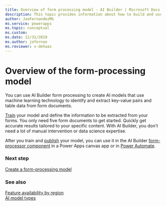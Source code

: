 ```yaml
---
title: Overview of form processing model - AI Builder | Microsoft Docs
description: This topic provides information about how to build and use form processing models in AI Builder.
author: JoeFernandezMS
ms.service: powerapps
ms.topic: conceptual
ms.custom: 
ms.date: 12/31/2019
ms.author: jofernan
ms.reviewer: v-dehaas
---
```


# Overview of the form-processing model

You can use AI Builder form processing to create AI models that use machine learning technology to identify and extract key-value pairs and table data from form documents.

[Train](train-model.md) your model and define the information to be extracted from your forms. You only need five form documents to get started. Quickly get accurate results tailored to your specific content. With AI Builder, you don't need a lot of manual intervention or data science expertise.

After you train and [publish](publish-model.md) your model, you can use it in the AI Builder [form-processor component](form-processor-component-in-powerapps.md)<!--Edit okay? Or does "control" better cover the concepts of "component" and "model" (which seems to be a distinction we're making in this docset). --> in a Power Apps canvas app or in [Power Automate](form-processing-model-in-flow.md).

### Next step

[Create a form-processing model](create-form-processing-model.md)

### See also

[Feature availability by region](availability-region.md)  
[AI model types](model-types.md)
